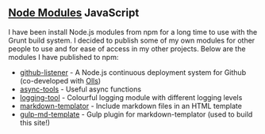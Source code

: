 ## [Node Modules](https://www.npmjs.com/~grit96) <span class="lang">JavaScript</span>

I have been install Node.js modules from npm for a long time to use with the Grunt build system. I decided to publish some of my own modules for other people to use and for ease of access in my other projects. Below are the modules I have published to npm:

* [github-listener](https://www.npmjs.com/package/github-listener) - A Node.js continuous deployment system for Github (co-developed with [Olls](http://oliverfaircliff.com/))
* [async-tools](https://www.npmjs.com/package/async-tools) - Useful async functions
* [logging-tool](https://www.npmjs.com/package/logging-tool) - Colourful logging module with different logging levels
* [markdown-templator](https://www.npmjs.com/package/markdown-templator) - Include markdown files in an HTML template
* [gulp-md-template](https://www.npmjs.com/package/gulp-md-template) - Gulp plugin for markdown-templator (used to build this site!)
